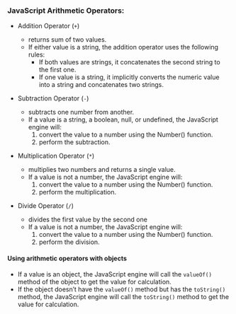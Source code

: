 <h3>JavaScript Arithmetic Operators:</h3>

- Addition Operator (`+`)
    * returns sum of two values.
    * If either value is a string, the addition operator uses the following rules:
        - If both values are strings, it concatenates the second string to the first one.
        - If one value is a string, it implicitly converts the numeric value into a string and concatenates two strings.

- Subtraction Operator (`-`)
    * subtracts one number from another.
    * If a value is a string, a boolean, null, or undefined, the JavaScript engine will:
        1. convert the value to a number using the Number() function.
        2. perform the subtraction.

- Multiplication Operator (`*`)
    * multiplies two numbers and returns a single value.
    * If a value is not a number, the JavaScript engine will:
        1. convert the value to a number using the Number() function.
        2. perform the multiplication.

- Divide Operator (`/`)
    * divides the first value by the second one
    * If a value is not a number, the JavaScript engine will:
        1. convert the value to a number using the Number() function.
        2. perform the division.


<h4> Using arithmetic operators with objects</h4>

- If a value is an object, the JavaScript engine will call the `valueOf()` method of the object to get the value for calculation.
- If the object doesn’t have the `valueOf()` method but has the `toString()` method, the JavaScript engine will call the `toString()` method to get the value for calculation.
